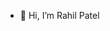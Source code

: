 - 👋 Hi, I’m Rahil Patel
<!---
rahil-patel-21/rahil-patel-21 is a ✨ special ✨ repository because its `README.md` (this file) appears on your GitHub profile.
You can click the Preview link to take a look at your changes.
--->
